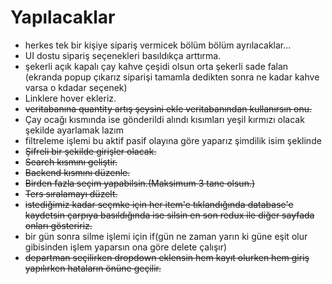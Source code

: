 # Yapılacaklar

- herkes tek bir kişiye sipariş vermicek bölüm bölüm ayrılacaklar...
- UI dostu sipariş seçenekleri basıldıkça arttırma.
- şekerli açık kapalı çay kahve çeşidi olsun orta şekerli sade falan (ekranda popup çıkarız siparişi tamamla dedikten sonra ne kadar kahve varsa o kdadar seçenek)
- Linklere hover ekleriz.
- ~~veritabanına quantity artış şeysini ekle veritabanından kullanırsın onu.~~
- Çay ocağı kısmında ise gönderildi alındı kısımları yeşil kırmızı olacak şekilde ayarlamak lazım
- filtreleme işlemi bu aktif pasif olayına göre yaparız şimdilik isim şeklinde
-  ~~Şifreli bir şekilde girişler olacak.~~
- ~~Search kısmını geliştir.~~
- ~~Backend kısmını düzenle.~~
- ~~Birden fazla seçim yapabilsin.(Maksimum 3 tane olsun.)~~
- ~~Ters sıralamayı düzelt.~~
- ~~istediğimiz kadar seçmke için her item'e tıklandığında database'e kaydetsin çarpıya basıldığında ise silsin en son redux ile diğer sayfada onları gösteririz.~~
- bir gün sonra silme işlemi için if(gün ne zaman yarın ki güne eşit olur gibisinden işlem yaparsın ona göre delete çalışır)
- ~~departman seçilirken dropdown eklensin hem kayıt olurken hem giriş yapılırken hataların önüne geçilir.~~
